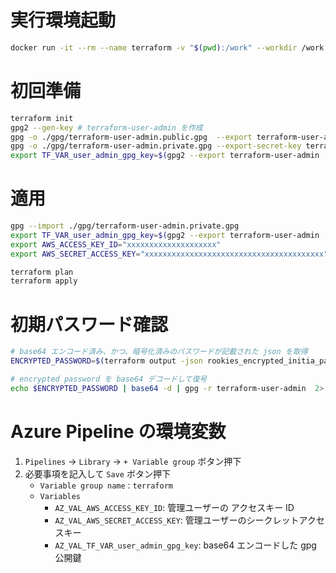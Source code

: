 # 実行環境起動

```sh
docker run -it --rm --name terraform -v "$(pwd):/work" --workdir /work mikoto2000/terraform
```

# 初回準備

```sh
terraform init
gpg2 --gen-key # terraform-user-admin を作成
gpg -o ./gpg/terraform-user-admin.public.gpg  --export terraform-user-admin
gpg -o ./gpg/terraform-user-admin.private.gpg --export-secret-key terraform-user-admin
export TF_VAR_user_admin_gpg_key=$(gpg2 --export terraform-user-admin | base64 | tr -d '\n')
```

# 適用

```sh
gpg --import ./gpg/terraform-user-admin.private.gpg
export TF_VAR_user_admin_gpg_key=$(gpg2 --export terraform-user-admin | base64 | tr -d '\n')
export AWS_ACCESS_KEY_ID="xxxxxxxxxxxxxxxxxxxx"
export AWS_SECRET_ACCESS_KEY="xxxxxxxxxxxxxxxxxxxxxxxxxxxxxxxxxxxxxxxx"

terraform plan
terraform apply
```

# 初期パスワード確認

```sh
# base64 エンコード済み、かつ、暗号化済みのパスワードが記載された json を取得
ENCRYPTED_PASSWORD=$(terraform output -json rookies_encrypted_initia_password | jq -r '.[0].encrypted_password')

# encrypted password を base64 デコードして復号
echo $ENCRYPTED_PASSWORD | base64 -d | gpg -r terraform-user-admin  2> /dev/null; echo
```

# Azure Pipeline の環境変数

1. `Pipelines` -> `Library`  -> `+ Variable group` ボタン押下
2. 必要事項を記入して `Save` ボタン押下
    - `Variable group name` : `terraform`
    - `Variables`
        - `AZ_VAL_AWS_ACCESS_KEY_ID`: 管理ユーザーの アクセスキー ID
        - `AZ_VAL_AWS_SECRET_ACCESS_KEY`: 管理ユーザーのシークレットアクセスキー
        - `AZ_VAL_TF_VAR_user_admin_gpg_key`: base64 エンコードした gpg 公開鍵

